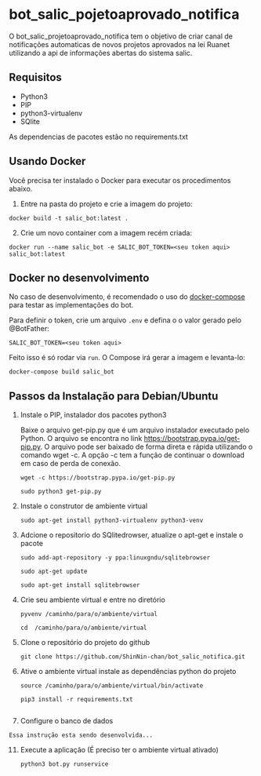 # bot_salic_pojetoaprovado_notifica

O bot_salic_projetoaprovado_notifica tem o objetivo de criar canal de notificações automaticas de novos projetos aprovados na lei Ruanet utilizando a api de informações abertas do sistema salic.

## Requisitos

* Python3
* PIP
* python3-virtualenv
* SQlite

As dependencias de pacotes estão no requirements.txt

## Usando Docker

Você precisa ter instalado o Docker para executar os procedimentos abaixo.

1. Entre na pasta do projeto e crie a imagem do projeto:

```
docker build -t salic_bot:latest .
```

2. Crie um novo container com a imagem recém criada:

```
docker run --name salic_bot -e SALIC_BOT_TOKEN=<seu token aqui> salic_bot:latest
```

## Docker no desenvolvimento

No caso de desenvolvimento, é recomendado o uso do [docker-compose](https://docs.docker.com/compose/install/) para testar as implementações do bot.

Para definir o token, crie um arquivo `.env` e defina o o valor gerado pelo @BotFather:

```
SALIC_BOT_TOKEN=<seu token aqui>
```

Feito isso é só rodar via `run`. O Compose irá gerar a imagem e levanta-lo:

```
docker-compose build salic_bot
```

## Passos da Instalação para Debian/Ubuntu

1. Instale o PIP, instalador dos pacotes python3

    Baixe o arquivo get-pip.py que é um arquivo instalador executado pelo Python. O arquivo se encontra no link https://bootstrap.pypa.io/get-pip.py.
O arquivo pode ser baixado de forma direta e rápida utilizando o comando wget -c. A opção -c tem a função de continuar o download em caso de perda de conexão.

    ```
    wget -c https://bootstrap.pypa.io/get-pip.py

    sudo python3 get-pip.py
    
    ```

2. Instale o construtor de ambiente virtual
    ```
    sudo apt-get install python3-virtualenv python3-venv
    
    ```

3. Adcione o repositorio do SQlitedrowser, atualize o apt-get e instale o pacote
    ```
    sudo add-apt-repository -y ppa:linuxgndu/sqlitebrowser
    
    ```
    ``` 
    sudo apt-get update
    
    ```
    
    ```
    sudo apt-get install sqlitebrowser
    
    ```
4. Crie seu ambiente virtual e entre no diretório
    ```
    pyvenv /caminho/para/o/ambiente/virtual

    ```
    
    ```
    cd  /caminho/para/o/ambiente/virtual

    ```
5. Clone o repositório do projeto do github
    ```
    git clone https://github.com/ShinNin-chan/bot_salic_notifica.git

    ```

6. Ative o ambiente virtual instale as dependências python do projeto
    ```
    source /caminho/para/o/ambiente/virtual/bin/activate

    ```
    
    ```
    pip3 install -r requirements.txt
    
    
    ```
    
7. Configure o banco de dados

```
Essa instrução esta sendo desenvolvida...

```

11. Execute a aplicação (É preciso ter o ambiente virtual ativado)
    ```
    python3 bot.py runservice

    ```
